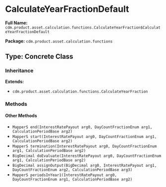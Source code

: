 # CalculateYearFractionDefault

**Full Name:** `cdm.product.asset.calculation.functions.CalculateYearFraction$CalculateYearFractionDefault`

**Package:** `cdm.product.asset.calculation.functions`

## Type: Concrete Class

### Inheritance

**Extends:**
- `cdm.product.asset.calculation.functions.CalculateYearFraction`

### Methods

#### Other Methods

- `MapperS end(InterestRatePayout arg0, DayCountFractionEnum arg1, CalculationPeriodBase arg2)`
- `MapperS start(InterestRatePayout arg0, DayCountFractionEnum arg1, CalculationPeriodBase arg2)`
- `MapperS termination(InterestRatePayout arg0, DayCountFractionEnum arg1, CalculationPeriodBase arg2)`
- `BigDecimal doEvaluate(InterestRatePayout arg0, DayCountFractionEnum arg1, CalculationPeriodBase arg2)`
- `BigDecimal assignOutput(BigDecimal arg0, InterestRatePayout arg1, DayCountFractionEnum arg2, CalculationPeriodBase arg3)`
- `MapperS periodsInYear1(InterestRatePayout arg0, DayCountFractionEnum arg1, CalculationPeriodBase arg2)`

